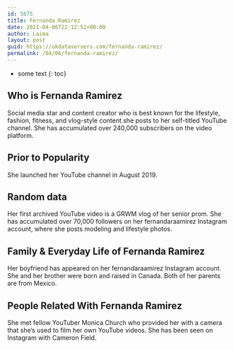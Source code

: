 ```yaml
---
id: 5875
title: Fernanda Ramirez
date: 2021-04-06T22:12:51+00:00
author: Laima
layout: post
guid: https://ukdataservers.com/fernanda-ramirez/
permalink: /04/06/fernanda-ramirez/
---
```


* some text
{: toc}


## Who is Fernanda Ramirez
                  
                  
                  
Social media star and content creator who is best known for the lifestyle, fashion, fitness, and vlog-style content she posts to her self-titled YouTube channel. She has accumulated over 240,000 subscribers on the video platform. 
                  
              
            
              
            
                
                
                
## Prior to Popularity
                  
                  
                  
She launched her YouTube channel in August 2019. 
                  
              
            
              
            
                
                
                
## Random data
                  
                  
                  
Her first archived YouTube video is a GRWM vlog of her senior prom. She has accumulated over 70,000 followers on her fernandaraamirez Instagram account, where she posts modeling and lifestyle photos. 
                  
              
            
              
            
                
                
                
## Family & Everyday Life of Fernanda Ramirez
                  
                  
                  
Her boyfriend has appeared on her fernandaraamirez Instagram account. She and her brother were born and raised in Canada. Both of her parents are from Mexico.
                  
              
            
              
            
                
                
                
## People Related With Fernanda Ramirez
                  
                  
                  
She met fellow YouTuber Monica Church who provided her with a camera that she&#8217;s used to film her own YouTube videos. She has been seen on Instagram with Cameron Field. 
                  
              
            
              
            
                
              
            
              
              
            
            
              
            
          
          
          